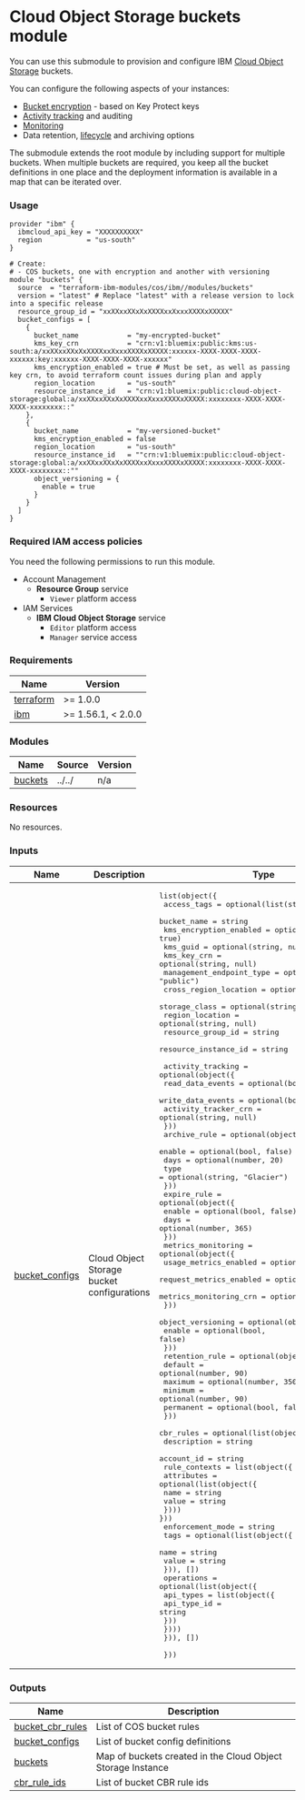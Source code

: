 # Cloud Object Storage buckets module

You can use this submodule to provision and configure IBM [Cloud Object Storage](https://cloud.ibm.com/docs/cloud-object-storage?topic=cloud-object-storage-getting-started-cloud-object-storage) buckets.

You can configure the following aspects of your instances:
- [Bucket encryption](https://cloud.ibm.com/docs/cloud-object-storage?topic=cloud-object-storage-tutorial-kp-encrypt-bucket) - based on Key Protect keys
- [Activity tracking](https://cloud.ibm.com/docs/cloud-object-storage?topic=cloud-object-storage-tracking-cos-events) and auditing
- [Monitoring](https://cloud.ibm.com/docs/cloud-object-storage?topic=cloud-object-storage-monitoring-cos)
- Data retention, [lifecycle](https://cloud.ibm.com/docs/cloud-object-storage?topic=cloud-object-storage-archive) and archiving options

The submodule extends the root module by including support for multiple buckets. When multiple buckets are required, you keep all the bucket definitions in one place and the deployment information is available in a map that can be iterated over.

### Usage
```hcl
provider "ibm" {
  ibmcloud_api_key = "XXXXXXXXXX"
  region           = "us-south"
}

# Create:
# - COS buckets, one with encryption and another with versioning
module "buckets" {
  source  = "terraform-ibm-modules/cos/ibm//modules/buckets"
  version = "latest" # Replace "latest" with a release version to lock into a specific release
  resource_group_id = "xxXXxxXXxXxXXXXxxXxxxXXXXxXXXXX"
  bucket_configs = [
    {
      bucket_name            = "my-encrypted-bucket"
      kms_key_crn            = "crn:v1:bluemix:public:kms:us-south:a/xxXXxxXXxXxXXXXxxXxxxXXXXxXXXXX:xxxxxx-XXXX-XXXX-XXXX-xxxxxx:key:xxxxxx-XXXX-XXXX-XXXX-xxxxxx"
      kms_encryption_enabled = true # Must be set, as well as passing key crn, to avoid terraform count issues during plan and apply
      region_location        = "us-south"
      resource_instance_id   = "crn:v1:bluemix:public:cloud-object-storage:global:a/xxXXxxXXxXxXXXXxxXxxxXXXXxXXXXX:xxxxxxxx-XXXX-XXXX-XXXX-xxxxxxxx::"
    },
    {
      bucket_name            = "my-versioned-bucket"
      kms_encryption_enabled = false
      region_location        = "us-south"
      resource_instance_id   = ""crn:v1:bluemix:public:cloud-object-storage:global:a/xxXXxxXXxXxXXXXxxXxxxXXXXxXXXXX:xxxxxxxx-XXXX-XXXX-XXXX-xxxxxxxx::""
      object_versioning = {
        enable = true
      }
    }
  ]
}
```

### Required IAM access policies

You need the following permissions to run this module.

- Account Management
    - **Resource Group** service
        - `Viewer` platform access
- IAM Services
    - **IBM Cloud Object Storage** service
        - `Editor` platform access
        - `Manager` service access

<!-- BEGINNING OF PRE-COMMIT-TERRAFORM DOCS HOOK -->
### Requirements

| Name | Version |
|------|---------|
| <a name="requirement_terraform"></a> [terraform](#requirement\_terraform) | >= 1.0.0 |
| <a name="requirement_ibm"></a> [ibm](#requirement\_ibm) | >= 1.56.1, < 2.0.0 |

### Modules

| Name | Source | Version |
|------|--------|---------|
| <a name="module_buckets"></a> [buckets](#module\_buckets) | ../../ | n/a |

### Resources

No resources.

### Inputs

| Name | Description | Type | Default | Required |
|------|-------------|------|---------|:--------:|
| <a name="input_bucket_configs"></a> [bucket\_configs](#input\_bucket\_configs) | Cloud Object Storage bucket configurations | <pre>list(object({<br>    access_tags              = optional(list(string), [])<br>    bucket_name              = string<br>    kms_encryption_enabled   = optional(bool, true)<br>    kms_guid                 = optional(string, null)<br>    kms_key_crn              = optional(string, null)<br>    management_endpoint_type = optional(string, "public")<br>    cross_region_location    = optional(string, null)<br>    storage_class            = optional(string, "smart")<br>    region_location          = optional(string, null)<br>    resource_group_id        = string<br>    resource_instance_id     = string<br><br>    activity_tracking = optional(object({<br>      read_data_events     = optional(bool, true)<br>      write_data_events    = optional(bool, true)<br>      activity_tracker_crn = optional(string, null)<br>    }))<br>    archive_rule = optional(object({<br>      enable = optional(bool, false)<br>      days   = optional(number, 20)<br>      type   = optional(string, "Glacier")<br>    }))<br>    expire_rule = optional(object({<br>      enable = optional(bool, false)<br>      days   = optional(number, 365)<br>    }))<br>    metrics_monitoring = optional(object({<br>      usage_metrics_enabled   = optional(bool, true)<br>      request_metrics_enabled = optional(bool, true)<br>      metrics_monitoring_crn  = optional(string, null)<br>    }))<br>    object_versioning = optional(object({<br>      enable = optional(bool, false)<br>    }))<br>    retention_rule = optional(object({<br>      default   = optional(number, 90)<br>      maximum   = optional(number, 350)<br>      minimum   = optional(number, 90)<br>      permanent = optional(bool, false)<br>    }))<br>    cbr_rules = optional(list(object({<br>      description = string<br>      account_id  = string<br>      rule_contexts = list(object({<br>        attributes = optional(list(object({<br>          name  = string<br>          value = string<br>      }))) }))<br>      enforcement_mode = string<br>      tags = optional(list(object({<br>        name  = string<br>        value = string<br>      })), [])<br>      operations = optional(list(object({<br>        api_types = list(object({<br>          api_type_id = string<br>        }))<br>      })))<br>    })), [])<br><br>  }))</pre> | n/a | yes |

### Outputs

| Name | Description |
|------|-------------|
| <a name="output_bucket_cbr_rules"></a> [bucket\_cbr\_rules](#output\_bucket\_cbr\_rules) | List of COS bucket rules |
| <a name="output_bucket_configs"></a> [bucket\_configs](#output\_bucket\_configs) | List of bucket config definitions |
| <a name="output_buckets"></a> [buckets](#output\_buckets) | Map of buckets created in the Cloud Object Storage Instance |
| <a name="output_cbr_rule_ids"></a> [cbr\_rule\_ids](#output\_cbr\_rule\_ids) | List of bucket CBR rule ids |
<!-- END OF PRE-COMMIT-TERRAFORM DOCS HOOK -->
